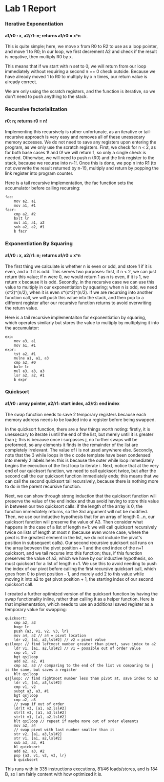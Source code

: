 # Lab 1 Report

### Iterative Exponentiation

#### a1/r0 : x, a2/r1: n; returns a1/r0 = x^n

This is quite simple; here, we move x from R0 to R2 to use as a loop pointer, and move 1 to R0; In our loop, we first decrement A2 and check if the result is negative, then multiply R0 by x.

This means that if we start with n set to 0, we will return from our loop immediately without requiring a second n == 0 check outside. Because we have already moved 1 to R0 to multiply by x n times, our return value is already correct.

We are only using the scratch registers, and the function is iterative, so we don't need to push anything to the stack.

### Recursive factorialization

#### r0: n; returns r0 = n!

Implementing this recursively is rather unfortunate, as an iterative or tail-recursive approach is very easy and removes all of these unessecary memory accesses. We do not need to save any registers upon entering the program, as we only use the scratch registers. First, we check for n < 2, as for both base cases 1! and 0! we will return 1, so only a single check is needed. Otherwise, we will need to push n (R0) and the link register to the stack, because we recurse into n-1!. Once this is done, we pop n into R1 (to not overwrite the result returned by n-1!), multiply and return by popping the link register into program counter.

Here is a tail recursive implementation, the fac function sets the accumulator before calling recursing:

```
fac:
	mov a2, a1
	mov a1, #1
facr:
	cmp a2, #2
	bxlt lr
	mul a1, a1, a2
	sub a2, a2, #1
	b facr
```

### Exponentiation By Squaring

#### a1/r0 : x, a2/r1: n; returns a1/r0 = x^n

The first thing we calculate is whether n is even or odd, and store 1 if it is even, and x if it is odd. This serves two purposes: first, if n < 2, we can just return this value; if n were 0, we would return 1 as n is even, if it is 1, we return x because it is odd. Secondly, in the recursive case we can use this value to multiply in our exponentiation by squaring; when n is odd, we need (x^2)^(n/2), when it is even x*(x^2)^(n/2). If we are recursing into another function call, we will push this value into the stack, and then pop to a different register after our recursive function returns to avoid overwriting the return value.

Here is a tail recursive implementaiton for exponentiation by squaring, which operates similarly but stores the value to multiply by multiplying it into the accumulator:

```
exp:
	mov a3, a1
	mov a1, #1
expr:
	tst a2, #1
	mulne a1, a1, a3
	cmp a2, #0
	bxle lr
	mul a3, a3, a3
	lsr a2, a2, #1
	b expr
```

### Quicksort

#### a1/r0 : array pointer, a2/r1: start index, a3/r2: end index

The swap function needs to save 2 temporary registers because each memory address needs to be loaded into a register before being swapped.

In the quicksort function, there are a few things worth noting: firstly, it is unessecary to iterate i until the end of the list, but merely until it is greater than j; this is because once i surpasses j, no further swaps will be preformed, so any elements it finds in the remainder of the list are completely irrelevant. The value of i is not used anywhere else. Secondly, note that the 3 while loops in the c code template have been condensed into merely 2 labels here: this is because the outer while loop immediately begins the execution of the first loop to iterate i. Next, notice that at the very end of our quicksort function, we need to call quicksort twice, but after the second call the our quicksort function immediately ends; this means that we can call the second quicksort tail recursively, because there is nothing more to do in the parent recursive function.

Next, we can show through strong induction that the quicksort function will preserve the value of the end index and thus avoid having to store this value in between our two quicksort calls: if the length of the array is 0, the function immediately returns, so the 3rd argument will not be modified. Then, we use our inductive hypothesis that for an array of length 0...n, our quicksort function will preserve the value of A3. Then consider what happens in the case of a list of length n+1: we will call quicksort recursively twice on lists of length at most n (because even worse case, where the pivot is the greatest element in the list, we do not include the pivot's position in subsequent calls). Our second recursive quicksort call runs on the array between the pivot position + 1 and the end index of the n+1 quicksort, and we tail recurse into this function; thus, if this function preserves the value of a3, which we have by our inductive hypothesis, so must quicksort for a list of length n+1. We use this to avoid needing to push the index of our pivot before calling the first recursive quicksort call, which goes from 0 to pivot position - 1, and merely add 2 to this value while moving it into a2 to get pivot position + 1, the starting index of our second quicksort call.

I created a further optimized version of the quicksort function by having the swap functionality inline, rather than calling it as a helper function. Here is that implementation, which needs to use an additional saved register as a temporary value for swapping:

```
quicksort:
	cmp a2, a3
	bxge lr
	push {a3, v1, v2, v3, lr}
	mov a4, a2 // a4 = pivot location
	ldr v2, [a1, a2,lsl#2] // v2 = pivot value
qsiloop: // find leftmost number greater than pivot, save index to a2
	ldr v1, [a1, a2,lsl#2] // v1 = possible out of order value
	cmp v1, v2
	bgt qsjloop
	add a2, a2, #1
	cmp a2, a3 // comparing to the end of the list vs comparing to j is the same, but saves a register
	blt qsiloop
qsjloop: // find rightmost number less than pivot at, save index to a3
	ldr v1, [a1, a3,lsl#2]
	cmp v1, v2
	subgt a3, a3, #1
	bgt qsjloop
	cmp a2, a3
	// swap if out of order
	ldrlt v3, [a1, a2,lsl#2]
	strlt v3, [a1, a3,lsl#2]
	strlt v1, [a1, a2,lsl#2]
	blt qsiloop // repeat if maybe more out of order elements
	mov a2, a4
	// swap pivot with last number smaller than it
	str v2, [a1, a3,lsl#2]
	str v1, [a1, a2,lsl#2]
	sub a3, a3, #1
	bl quicksort
	add a2, a3, #2
	pop {a3, v1, v2, v3, lr}
	b quicksort
```

This runs with in 335 instructions executions, 81/46 loads/stores, and is 184 B, so I am fairly content with how optimized it is.
